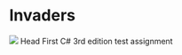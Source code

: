 # Invaders
![](https://tolache.teamcity.com/app/rest/builds/aggregated/strob:(branch:(buildType:(id:HeadFirstCSharp_Invaders_Build),policy:active_history_and_active_vcs_branches),locator:(buildType:(id:HeadFirstCSharp_Invaders_Build)))/statusIcon.svg)  
Head First C# 3rd edition test assignment
